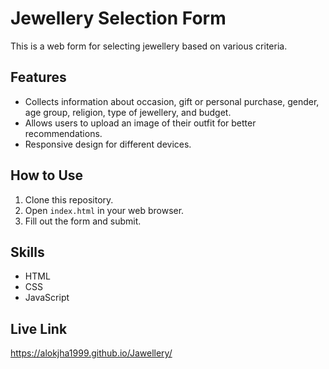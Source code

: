 # Jewellery Selection Form

This is a web form for selecting jewellery based on various criteria.

## Features

- Collects information about occasion, gift or personal purchase, gender, age group, religion, type of jewellery, and budget.
- Allows users to upload an image of their outfit for better recommendations.
- Responsive design for different devices.

## How to Use

1. Clone this repository.
2. Open `index.html` in your web browser.
3. Fill out the form and submit.

## Skills

- HTML
- CSS
- JavaScript

## Live Link 
https://alokjha1999.github.io/Jawellery/
